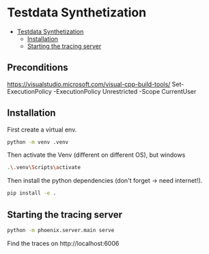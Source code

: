 # Testdata Synthetization


- [Testdata Synthetization](#testdata-synthetization)
  - [Installation](#installation)
  - [Starting the tracing server](#starting-the-tracing-server)


## Preconditions
https://visualstudio.microsoft.com/visual-cpp-build-tools/
Set-ExecutionPolicy -ExecutionPolicy Unrestricted -Scope CurrentUser

## Installation
First create a virtual env.

```bash
python -m venv .venv
```

Then activate the Venv (different on different OS), but windows

```bash
.\.venv\Scripts\activate
```

Then install the python dependencies (don't forget -> need internet!).
```bash
pip install -e .
```

## Starting the tracing server

```bash
python -m phoenix.server.main serve
```

Find the traces on http://localhost:6006